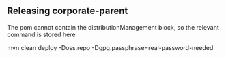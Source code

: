Releasing corporate-parent
--------------------------
The pom cannot contain the distributionManagement block, so the relevant command is stored here

mvn clean deploy -Doss.repo -Dgpg.passphrase=real-password-needed
